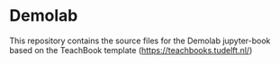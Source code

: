 # Demolab

This repository contains the source files for the Demolab jupyter-book based on the TeachBook template (https://teachbooks.tudelft.nl/)
